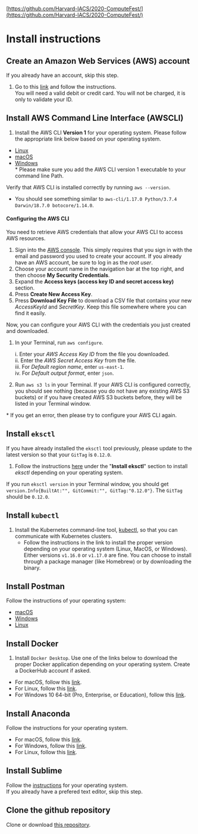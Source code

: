 
[https://github.com/Harvard-IACS/2020-ComputeFest/](https://github.com/Harvard-IACS/2020-ComputeFest/)  

  

# Install instructions  
  
  
  
## Create an Amazon Web Services (AWS) account  
If you already have an account, skip this step.  
1. Go to this [link](https://portal.aws.amazon.com/billing/signup) and follow the instructions.  
You will need a valid debit or credit card. You will not be charged, it is only to validate your ID.  
  
## Install AWS Command Line Interface (AWSCLI)  
  
1. Install the AWS CLI **Version 1** for your operating system. Please follow the appropriate link below based on your operating system.  
* [Linux](https://docs.aws.amazon.com/cli/latest/userguide/install-linux.html)  
* [macOS](https://docs.aws.amazon.com/cli/latest/userguide/install-macos.html)  
* [Windows](https://docs.aws.amazon.com/cli/latest/userguide/install-windows.html#install-msi-on-windows)  
\* Please make sure you add the AWS CLI version 1 executable to your command line Path.  
  
Verify that AWS CLI is installed correctly by running `aws --version`.  
* You should see something similar to `aws-cli/1.17.0 Python/3.7.4 Darwin/18.7.0 botocore/1.14.0`.  
  
#### Configuring the AWS CLI  
You need to retrieve AWS credentials that allow your AWS CLI to access AWS resources.  
  
1. Sign into the [AWS console]([https://aws.amazon.com/console/](https://aws.amazon.com/console/)). This simply requires that you sign in with the email and password you used to create your account. If you already have an AWS account, be sure to log in as the _root user_.  
2. Choose your account name in the navigation bar at the top right, and then choose **My Security Credentials**.  
3. Expand the **Access keys (access key ID and secret access key)** section.  
4. Press **Create New Access Key**.  
5. Press **Download Key File** to download a CSV file that contains your new _AccessKeyId_ and _SecretKey_. Keep this file somewhere where you can find it easily.  
  
Now, you can configure your AWS CLI with the credentials you just created and downloaded.  
  
1. In your Terminal, run `aws configure`.  
  
	i. Enter your _AWS Access Key ID_ from the file you downloaded.  
	ii. Enter the _AWS Secret Access Key_ from the file.  
	iii. For _Default region name_, enter ``us-east-1``.  
	iv. For _Default output format_, enter ``json``.  
  
2. Run `aws s3 ls` in your Terminal. If your AWS CLI is configured correctly, you should see nothing (because you do not have any existing AWS S3 buckets) or if you have created AWS S3 buckets before, they will be listed in your Terminal window.  
  
\* If you get an error, then please try to configure your AWS CLI again.  
  
## Install `eksctl`
If you have already installed the `eksctl` tool previously, please update to the latest version so that your `GitTag` is `0.12.0`.  
  
1. Follow the instructions [here]([https://docs.aws.amazon.com/eks/latest/userguide/getting-started-eksctl.html#w243aac11b7b5b9b7b1](https://docs.aws.amazon.com/eks/latest/userguide/getting-started-eksctl.html#w243aac11b7b5b9b7b1)) under the "**Install eksctl**" section to install _eksctl_ depending on your operating system.  
  
If you run `eksctl version` in your Terminal window, you should get `version.Info{BuiltAt:"", GitCommit:"", GitTag:"0.12.0"}`. The `GitTag` should be `0.12.0`.  
  
  
  
## Install `kubectl`  
  
1. Install the Kubernetes command-line tool, [kubectl](https://kubernetes.io/docs/tasks/tools/install-kubectl/), so that you can communicate with Kubernetes clusters.  
	* Follow the instructions in the link to install the proper version depending on your operating system (Linux, MacOS, or Windows). Either versions `v1.16.0` or `v1.17.0` are fine. You can choose to install through a package manager (like Homebrew) or by downloading the binary.  
  
## Install Postman  
Follow the instructions of your operating system:  
* [macOS](https://learning.getpostman.com/docs/postman/launching-postman/installation-and-updates/#installing-postman-on-mac)  
* [Windows](https://learning.getpostman.com/docs/postman/launching-postman/installation-and-updates/#installing-postman-on-windows)  
* [Linux](https://learning.getpostman.com/docs/postman/launching-postman/installation-and-updates/#installing-postman-on-linux)  
  
## Install Docker  
  
1. Install `Docker Desktop`. Use one of the links below to download the proper Docker application depending on your operating system. Create a DockerHub account if asked.  
* For macOS, follow this [link](https://docs.docker.com/docker-for-mac/install/).  
* For Linux, follow this [link](https://docs.docker.com/install/linux/docker-ce/ubuntu/).  
* For Windows 10 64-bit (Pro, Enterprise, or Education), follow this [link](https://docs.docker.com/docker-for-windows/install/).  
  
## Install Anaconda  
  
Follow the instructions for your operating system.  
* For macOS, follow this [link](https://docs.anaconda.com/anaconda/install/mac-os/).  
* For Windows, follow this [link](https://docs.anaconda.com/anaconda/install/windows/).  
* For Linux, follow this [link](https://docs.anaconda.com/anaconda/install/linux/).  
  
## Install Sublime  
Follow the [instructions](https://www.sublimetext.com/3) for your operating system.  
If you already have a prefered text editor, skip this step.  
  
  
## Clone the github repository  
  
Clone or download [this repository](https://github.com/Harvard-IACS/2020-ComputeFest/).
